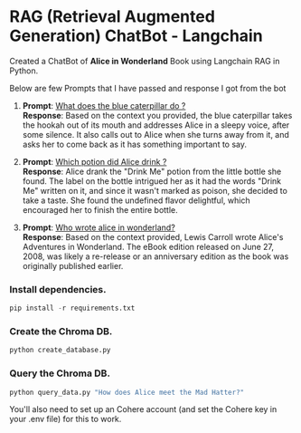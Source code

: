 # RAG (Retrieval Augmented Generation) ChatBot - Langchain

Created a ChatBot of __Alice in Wonderland__ Book using Langchain RAG in Python. <br>

Below are few Prompts that I have passed and response I got from the bot
1. __Prompt__: <u>What does the blue caterpillar do ?</u> <br>
__Response__: Based on the context you provided, the blue caterpillar takes the hookah out of its mouth and addresses Alice in a sleepy voice, after some silence. It also calls out to Alice when she turns away from it, and asks her to come back as it has something important to say.

2. __Prompt__: <u>Which potion did Alice drink ?</u> <br>
__Response__: Alice drank the "Drink Me" potion from the little bottle she found. The label on the bottle intrigued her as it had the words "Drink Me" written on it, and since it wasn't marked as poison, she decided to take a taste. She found the undefined flavor delightful, which encouraged her to finish the entire bottle.

3. __Prompt__: <u>Who wrote alice in wonderland?</u> <br>
    __Response__: Based on the context provided, Lewis Carroll wrote Alice's Adventures in Wonderland. The eBook edition released on June 27, 2008, was likely a re-release or an anniversary edition as the book was originally published earlier.


### Install dependencies.

```python
pip install -r requirements.txt
```

### Create the Chroma DB.

```python
python create_database.py
```

### Query the Chroma DB.

```python
python query_data.py "How does Alice meet the Mad Hatter?"
```

You'll also need to set up an Cohere account (and set the Cohere key in your .env file) for this to work.